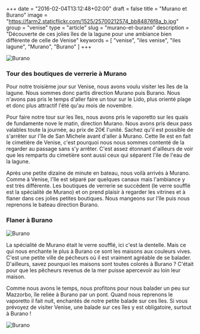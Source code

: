 +++
date = "2016-02-04T13:12:48+02:00"
draft = false
title = "Murano et Burano"
image = "https://farm2.staticflickr.com/1525/25700212574_bb84876f8a_b.jpg"
group = "venise"
type = "article"
slug = "murano-et-burano"
description = "Découverte de ces jolies îles de la lagune pour une ambiance bien différente de celle de Venise"
keywords = [
	"venise",
	"iles venise",
	"iles lagune",
	"Murano",
	"Burano"
	]
+++


![Burano](https://farm2.staticflickr.com/1525/25700212574_bb84876f8a_b.jpg)

### Tour des boutiques de verrerie à Murano

Pour notre troisième jour sur Venise, nous avons voulu visiter les îles de la lagune. Nous sommes donc partis direction Murano puis Burano. Nous n'avons pas pris le temps d'aller faire un tour sur le Lido, plus orienté plage et donc plus attractif l'été qu'au mois de novembre.

Pour faire notre tour sur les îles, nous avons pris le vaporetto sur les quais de fundamente nove le matin, direction Murano.
Nous avons pris deux pass valables toute la journée, au prix de 20€ l'unité.
Sachez qu'il est possible de s'arrêter sur l'île de San Michele avant d'aller à Murano. Cette île est en fait le cimetière de Venise, c'est pourquoi nous nous sommes contenté de la regarder au passage sans s'y arrêter. C'est assez étonnant d'ailleurs de voir que les remparts du cimetière sont aussi ceux qui séparent l'ile de l'eau de la lagune.

Après une petite dizaine de minute en bateau, nous voilà arrivés à Murano. Comme à Venise, l'île est séparé par quelques canaux mais l'ambiance y est très différente. Les boutiques de verrerie se succèdent (le verre soufflé est la spécialité de Murano) et on prend plaisir à regarder les vitrines et à flaner dans ces jolies petites boutiques. Nous mangeons sur l'île puis nous reprenons le bateau direction Burano.

### Flaner à Burano

![Burano](https://farm1.staticflickr.com/608/23288893722_21f5851c11_b.jpg)

La spécialité de Murano était le verre soufflé, ici c'est la dentelle. Mais ce qui nous enchante le plus à Burano ce sont les maisons aux couleurs vives. C'est une petite ville de pécheurs où il est vraiment agréable de se balader. D'ailleurs, savez pourquoi les maisons sont toutes colorés à Burano ? C'était pour que les pêcheurs revenus de la mer puisse apercevoir au loin leur maison.

Comme nous avons le temps, nous profitons pour nous balader un peu sur Mazzorbo, île reliée à Burano par un pont. Quand nous reprenons le vaporetto il fait nuit, enchantés de notre petite balade sur ces îles. Si vous prévoyez de visiter Venise, une balade sur ces îles y est obligatoire, surtout à Burano !

![Burano](https://farm2.staticflickr.com/1469/25744816653_75fd1ab979_b.jpg)
